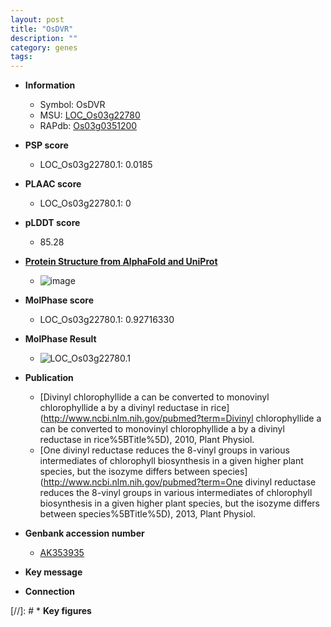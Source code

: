 ```yaml
---
layout: post
title: "OsDVR"
description: ""
category: genes
tags: 
---
```


* **Information**  
    + Symbol: OsDVR  
    + MSU: [LOC_Os03g22780](http://rice.plantbiology.msu.edu/cgi-bin/ORF_infopage.cgi?orf=LOC_Os03g22780)  
    + RAPdb: [Os03g0351200](http://rapdb.dna.affrc.go.jp/viewer/gbrowse_details/irgsp1?name=Os03g0351200)  

* **PSP score**  
    + LOC_Os03g22780.1: 0.0185 

* **PLAAC score**  
    + LOC_Os03g22780.1: 0 

* **pLDDT score**
    + 85.28

* **[Protein Structure from AlphaFold and UniProt](https://www.uniprot.org/uniprotkb/Q10LH0/entry#structure)**
    + ![image](https://ricepsp.github.io/images/Q1/AF-Q10LH0-F1.png)

* **MolPhase score**
    + LOC_Os03g22780.1: 0.92716330

* **MolPhase Result**
    + ![LOC_Os03g22780.1](https://304243504.github.io/Pictures/LOC_Os03g/LOC_Os03g22780.1.png)

* **Publication**  
    + [Divinyl chlorophyllide a can be converted to monovinyl chlorophyllide a by a divinyl reductase in rice](http://www.ncbi.nlm.nih.gov/pubmed?term=Divinyl chlorophyllide a can be converted to monovinyl chlorophyllide a by a divinyl reductase in rice%5BTitle%5D), 2010, Plant Physiol.
    + [One divinyl reductase reduces the 8-vinyl groups in various intermediates of chlorophyll biosynthesis in a given higher plant species, but the isozyme differs between species](http://www.ncbi.nlm.nih.gov/pubmed?term=One divinyl reductase reduces the 8-vinyl groups in various intermediates of chlorophyll biosynthesis in a given higher plant species, but the isozyme differs between species%5BTitle%5D), 2013, Plant Physiol.

* **Genbank accession number**  
    + [AK353935](http://www.ncbi.nlm.nih.gov/nuccore/AK353935)

* **Key message**  

* **Connection**  

[//]: # * **Key figures**  


